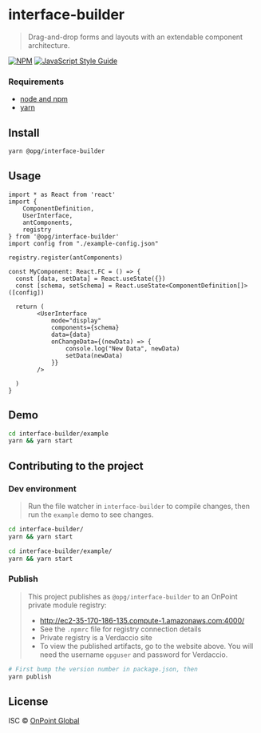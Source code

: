 # interface-builder

> Drag-and-drop forms and layouts with an extendable component architecture.

[![NPM](https://img.shields.io/npm/v/interface-builder.svg)](https://www.npmjs.com/package/interface-builder) [![JavaScript Style Guide](https://img.shields.io/badge/code_style-standard-brightgreen.svg)](https://standardjs.com)

### Requirements
- [node and npm](https://nodejs.org/en/)
- [yarn](https://classic.yarnpkg.com/en/docs/install/#mac-stable)

## Install
```bash
yarn @opg/interface-builder
```

## Usage

```tsx
import * as React from 'react'
import {
    ComponentDefinition,
    UserInterface,
    antComponents,
    registry
} from '@opg/interface-builder'
import config from "./example-config.json"

registry.register(antComponents)

const MyComponent: React.FC = () => {
  const [data, setData] = React.useState({})
  const [schema, setSchema] = React.useState<ComponentDefinition[]>([config])

  return (
        <UserInterface
            mode="display"
            components={schema}
            data={data}
            onChangeData={(newData) => {
                console.log("New Data", newData)
                setData(newData)
            }}
        />

  )
}
```

## Demo
```bash
cd interface-builder/example
yarn && yarn start
```

## Contributing to the project

### Dev environment
> Run the file watcher in `interface-builder` to compile changes,
> then run the `example` demo to see changes.
```bash
cd interface-builder/
yarn && yarn start

cd interface-builder/example/
yarn && yarn start
```

### Publish
> This project publishes as `@opg/interface-builder` to an OnPoint private module registry:
> - http://ec2-35-170-186-135.compute-1.amazonaws.com:4000/
> - See the `.npmrc` file for registry connection details
> - Private registry is a Verdaccio site
> - To view the published artifacts, go to the website above. You will need the username `opguser` and password for Verdaccio.
```bash
# First bump the version number in package.json, then
yarn publish
```


## License

ISC © [OnPoint Global](https://onpointglobal.com/)
